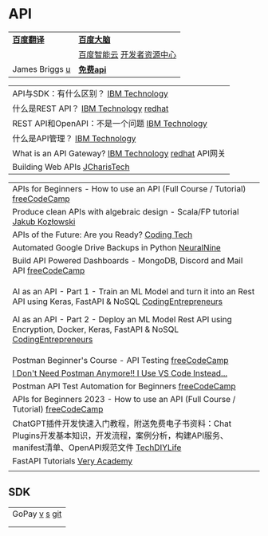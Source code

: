 # API

|                                                                  |                                                                                                                                                                             |
| ---------------------------------------------------------------- | --------------------------------------------------------------------------------------------------------------------------------------------------------------------------- |
| [**百度翻译**](http://api.fanyi.baidu.com)                           | [**百度大脑**](http://ai.baidu.com)                                                                                                                                             |
|                                                                  | [百度智能云](https://cloud.baidu.com/)   [开发者资源中心](https://cloud.baidu.com/doc/API/index.html)                                                                                   |
| James Briggs [u](https://www.youtube.com/@jamesbriggs/playlists) | [**免费api**](https://www.google.com/search?q=%E5%85%8D%E8%B4%B9api\&oq=%E5%85%8D%E8%B4%B9api\&aqs=chrome..69i57j69i65l2.1774j0j15\&client=ubuntu\&sourceid=chrome\&ie=UTF-8) |

|                                                                                                                                                                        |
| ---------------------------------------------------------------------------------------------------------------------------------------------------------------------- |
| API与SDK：有什么区别？ [IBM Technology](https://www.youtube.com/watch?v=kG-fLp9BTRo)                                                                                           |
| 什么是REST API？ [IBM Technology](https://www.youtube.com/watch?v=lsMQRaeKNDk)  [redhat](https://www.redhat.com/zh/topics/api/what-is-a-rest-api)                          |
| REST API和OpenAPI：不是一个问题 [IBM Technology](https://www.youtube.com/watch?v=pRS9LRBgjYg)                                                                                  |
| 什么是API管理？ [IBM Technology](https://www.youtube.com/watch?v=fh3VaXLzH5Y)                                                                                                |
| What is an API Gateway? [IBM Technology](https://www.youtube.com/watch?v=hWRRdICvMNs) [redhat](https://www.redhat.com/zh/topics/api/what-does-an-api-gateway-do) API网关 |
| Building Web APIs [JCharisTech](https://www.youtube.com/playlist?list=PLJ39kWiJXSizhBOXTMJYrW4RF1EJeyku7)                                                              |

|                                                                                                                                                                                                                                                                                                                                                                                             |
| ------------------------------------------------------------------------------------------------------------------------------------------------------------------------------------------------------------------------------------------------------------------------------------------------------------------------------------------------------------------------------------------- |
| APIs for Beginners - How to use an API (Full Course / Tutorial) [freeCodeCamp](https://www.youtube.com/watch?v=GZvSYJDk-us)                                                                                                                                                                                                                                                                 |
| Produce clean APIs with algebraic design - Scala/FP tutorial [Jakub Kozłowski](https://www.youtube.com/watch?v=zK\_URjMLStA)                                                                                                                                                                                                                                                                |
| APIs of the Future: Are you Ready? [Coding Tech](https://www.youtube.com/watch?v=lEVmaShI0Z0)                                                                                                                                                                                                                                                                                               |
| Automated Google Drive Backups in Python [NeuralNine](https://www.youtube.com/watch?v=fkWM7A-MxR0)                                                                                                                                                                                                                                                                                          |
| Build API Powered Dashboards - MongoDB, Discord and Mail API [freeCodeCamp](https://www.youtube.com/watch?v=ccfpj4eD6YM)                                                                                                                                                                                                                                                                    |
| <p>AI as an API - Part 1 - Train an ML Model and turn it into an Rest API using Keras, FastAPI &#x26; NoSQL <a href="https://www.youtube.com/watch?v=56qQNcHJxyQ">CodingEntrepreneurs</a></p><p>AI as an API - Part 2 - Deploy an ML Model Rest API using Encryption, Docker, Keras, FastAPI &#x26; NoSQL <a href="https://www.youtube.com/watch?v=nTdMjFcK3SM">CodingEntrepreneurs</a></p> |
| Postman Beginner's Course - API Testing [freeCodeCamp](https://www.youtube.com/watch?v=VywxIQ2ZXw4)                                                                                                                                                                                                                                                                                         |
| [I Don't Need Postman Anymore!! I Use VS Code Instead...](https://www.youtube.com/watch?v=AbCTlemwZ1k)                                                                                                                                                                                                                                                                                      |
| Postman API Test Automation for Beginners [freeCodeCamp](https://www.youtube.com/watch?v=zp5Jh2FIpF0)                                                                                                                                                                                                                                                                                       |
| APIs for Beginners 2023 - How to use an API (Full Course / Tutorial) [freeCodeCamp](https://www.youtube.com/watch?v=WXsD0ZgxjRw)                                                                                                                                                                                                                                                            |
| ChatGPT插件开发快速入门教程，附送免费电子书资料：Chat Plugins开发基本知识，开发流程，案例分析，构建API服务、manifest清单、OpenAPI规范文件 [TechDIYLife](https://www.youtube.com/watch?v=2K3gigc3VaU)                                                                                                                                                                                                                                          |
| FastAPI Tutorials [Very Academy](https://www.youtube.com/playlist?list=PLOLrQ9Pn6cay\_BE9pz1djcqW0-p2QiRUx)                                                                                                                                                                                                                                                                                 |
|                                                                                                                                                                                                                                                                                                                                                                                             |

## SDK

|                                                                                                                                   |
| --------------------------------------------------------------------------------------------------------------------------------- |
| GoPay [v](https://www.douyin.com/video/7029148768914132254) [s](https://www.gopay.com/en/) [git](https://github.com/go-pay/gopay) |
|                                                                                                                                   |
|                                                                                                                                   |

